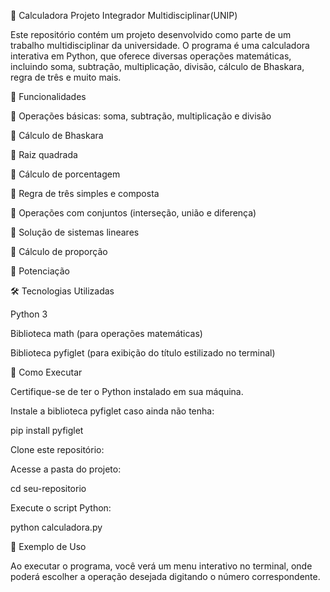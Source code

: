 
📌 Calculadora Projeto Integrador Multidisciplinar(UNIP)

Este repositório contém um projeto desenvolvido como parte de um trabalho multidisciplinar da universidade. O programa é uma calculadora interativa em Python, que oferece diversas operações matemáticas, incluindo soma, subtração, multiplicação, divisão, cálculo de Bhaskara, regra de três e muito mais.

🚀 Funcionalidades

📌 Operações básicas: soma, subtração, multiplicação e divisão

📌 Cálculo de Bhaskara

📌 Raiz quadrada

📌 Cálculo de porcentagem

📌 Regra de três simples e composta

📌 Operações com conjuntos (interseção, união e diferença)

📌 Solução de sistemas lineares

📌 Cálculo de proporção

📌 Potenciação

🛠️ Tecnologias Utilizadas

Python 3

Biblioteca math (para operações matemáticas)

Biblioteca pyfiglet (para exibição do título estilizado no terminal)

🎯 Como Executar

Certifique-se de ter o Python instalado em sua máquina.

Instale a biblioteca pyfiglet caso ainda não tenha:

pip install pyfiglet

Clone este repositório:

Acesse a pasta do projeto:

cd seu-repositorio

Execute o script Python:

python calculadora.py

📌 Exemplo de Uso

Ao executar o programa, você verá um menu interativo no terminal, onde poderá escolher a operação desejada digitando o número correspondente.

